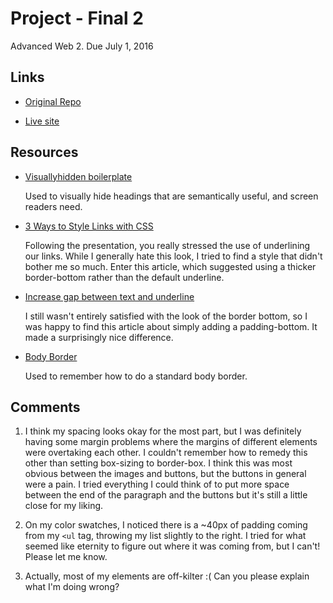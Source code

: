 
# Project - Final 2
Advanced Web 2. Due July 1, 2016

## Links

* [Original Repo](https://github.com/richardkalehoff/UF-starter-project)

* [Live site](http://alleymanalio.com/project_final2_manalio_alley/)

## Resources

* [Visuallyhidden boilerplate](https://github.com/h5bp/html5-boilerplate/blob/master/src/css/main.css#L107-L169)

    Used to visually hide headings that are semantically useful, and screen readers need.

* [3 Ways to Style Links with CSS](http://www.theblogmarket.co/css-html-styling-links/)

    Following the presentation, you really stressed the use of underlining our links. While I generally hate this look, I tried to find a style that didn't bother me so much. Enter this article, which suggested using a thicker border-bottom rather than the default underline.

* [Increase gap between text and underline](http://stackoverflow.com/questions/1734618/how-to-increase-the-gap-between-text-and-underlining-in-css)

    I still wasn't entirely satisfied with the look of the border bottom, so I was happy to find this article about simply adding a padding-bottom. It made a surprisingly nice difference.

* [Body Border](https://css-tricks.com/body-border/)

    Used to remember how to do a standard body border.

## Comments

1. I think my spacing looks okay for the most part, but I was definitely having some margin problems where the margins of different elements were overtaking each other. I couldn't remember how to remedy this other than setting box-sizing to border-box. I think this was most obvious between the images and buttons, but the buttons in general were a pain. I tried everything I could think of to put more space between the end of the paragraph and the buttons but it's still a little close for my liking.

2. On my color swatches, I noticed there is a ~40px of padding coming from my `<ul` tag, throwing my list slightly to the right. I tried for what seemed like eternity to figure out where it was coming from, but I can't! Please let me know.

3. Actually, most of my elements are off-kilter :( Can you please explain what I'm doing wrong?
